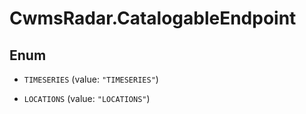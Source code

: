 # CwmsRadar.CatalogableEndpoint

## Enum


* `TIMESERIES` (value: `"TIMESERIES"`)

* `LOCATIONS` (value: `"LOCATIONS"`)


